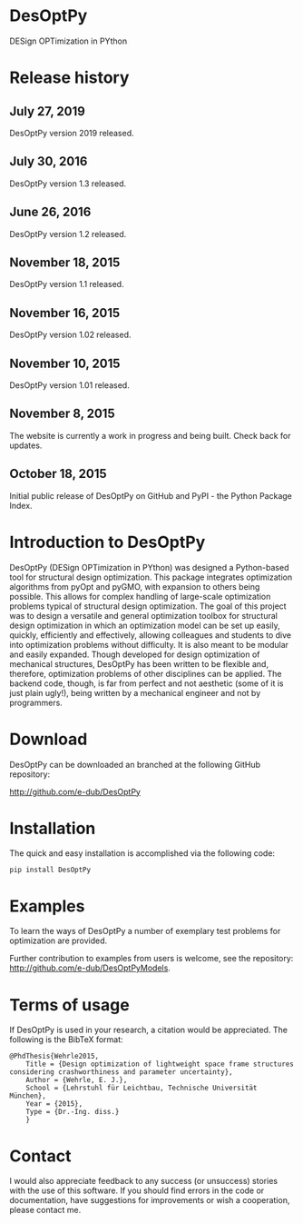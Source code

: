 # DesOptPy
DESign OPTimization in PYthon

Release history
====
July 27, 2019
-----------------
DesOptPy version 2019 released.

July 30, 2016
-----------------
DesOptPy version 1.3 released.

June 26, 2016
-----------------
DesOptPy version 1.2 released.

November 18, 2015
-----------------
DesOptPy version 1.1 released.

November 16, 2015
-----------------
DesOptPy version 1.02 released.

November 10, 2015
-----------------
DesOptPy version 1.01 released.

November 8, 2015
----------------
The website is currently a work in progress and being built.  Check back for updates. 

October 18, 2015
----------------
Initial public release of DesOptPy on GitHub and PyPI - the Python Package Index.


Introduction to DesOptPy
========================

DesOptPy (DESign OPTimization in PYthon) was designed a Python-based tool for structural design optimization.  This package integrates optimization algorithms from pyOpt and pyGMO, with expansion to others being possible.  This allows for complex handling of large-scale optimization problems typical of structural design optimization.  The goal of this project was to design a versatile and general optimization toolbox for structural design optimization in which an optimization model can be set up easily, quickly, efficiently and effectively, allowing colleagues and students to dive into optimization problems without difficulty.  It is also meant to be modular and easily expanded.  Though developed for design optimization of mechanical structures, DesOptPy has been written to be flexible and, therefore, optimization problems of other disciplines can be applied.  The backend code, though, is far from perfect and not aesthetic (some of it is just plain ugly!), being written by a mechanical engineer and not by programmers.

Download
=================

DesOptPy can be downloaded an branched at the following GitHub repository:

http://github.com/e-dub/DesOptPy


Installation
=============

The quick and easy installation is accomplished via the following code:

    pip install DesOptPy


Examples
========

To learn the ways of DesOptPy a number of exemplary test problems for optimization are provided.  

Further contribution to examples from users is welcome, see the repository: http://github.com/e-dub/DesOptPyModels.

Terms of usage
==============
   
If DesOptPy is used in your research, a citation would be appreciated.  The following is the BibTeX format:  

```
@PhdThesis{Wehrle2015,
    Title = {Design optimization of lightweight space frame structures considering crashworthiness and parameter uncertainty},
    Author = {Wehrle, E. J.},
    School = {Lehrstuhl für Leichtbau, Technische Universität München},
    Year = {2015},
    Type = {Dr.-Ing. diss.}
    }
```

Contact
=======
I would also appreciate feedback to any success (or unsuccess) stories with the use of this software.  If you should find errors in the code or documentation, have suggestions for improvements or wish a cooperation, please contact me. 

